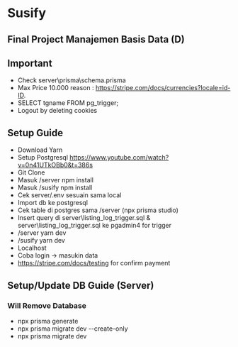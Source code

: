 # Susify
## Final Project Manajemen Basis Data (D) 

## Important
- Check server\prisma\schema.prisma
- Max Price 10.000 reason : https://stripe.com/docs/currencies?locale=id-ID.
- SELECT tgname FROM pg_trigger;
- Logout by deleting cookies

## Setup Guide
- Download Yarn
- Setup Postgresql https://www.youtube.com/watch?v=0n41UTkOBb0&t=386s
- Git Clone
- Masuk /server npm install
- Masuk /susify npm install
- Cek server/.env sesuain sama local 
- Import db ke postgresql
- Cek table di postgres sama /server (npx prisma studio)
- Insert query di server\listing_log_trigger.sql & server\listing_log_trigger.sql ke pgadmin4 for trigger
- /server yarn dev
- /susify yarn dev
- Localhost
- Coba login -> masukin data
- https://stripe.com/docs/testing for confirm payment

## Setup/Update DB Guide (Server)
### Will Remove Database
 - npx prisma generate
 - npx prisma migrate dev --create-only
 - npx prisma migrate dev

